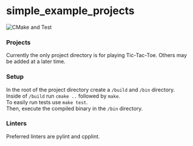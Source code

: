 # simple_example_projects

![CMake and Test](https://github.com/EVictorson/simple_example_projects/actions/workflows/cmake.yml/badge.svg)

### Projects
Currently the only project directory is for playing Tic-Tac-Toe.  Others may be added at a later time.

### Setup
In the root of the project directory create a `/build` and `/bin` directory.  
Inside of `/build` run `cmake ..` followed by `make`.    
To easily run tests use `make test`.  
Then, execute the compiled binary in the `/bin` directory.

### Linters
Preferred linters are pylint and cpplint.  
